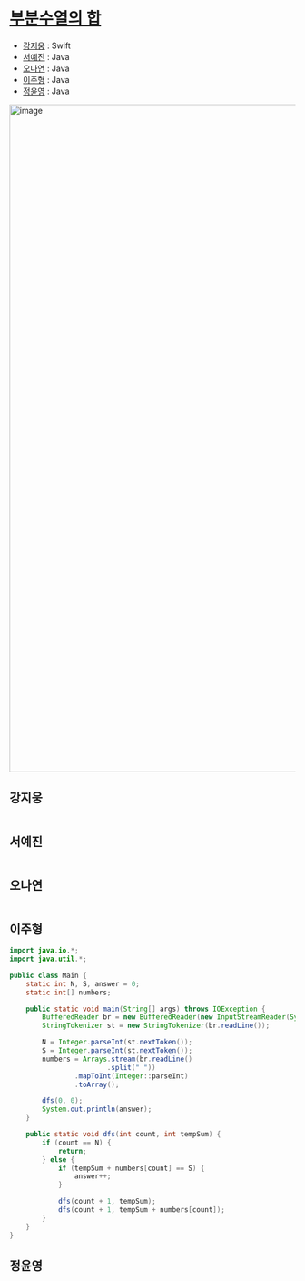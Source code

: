 # [부분수열의 합](https://www.acmicpc.net/problem/1182)

- [강지웅](#강지웅) : Swift
- [서예진](#서예진) : Java
- [오나연](#오나연) : Java
- [이주형](#이주형) : Java
- [정윤영](#정윤영) : Java

<img width="1174" alt="image" src="https://user-images.githubusercontent.com/50551349/173194549-c5d8414e-9034-4c46-981b-9cff20cbc541.png">

## 강지웅
```swift

```
## 서예진
```java

```

## 오나연
```java

```

## 이주형
```java
import java.io.*;
import java.util.*;

public class Main {
    static int N, S, answer = 0;
    static int[] numbers;

    public static void main(String[] args) throws IOException {
        BufferedReader br = new BufferedReader(new InputStreamReader(System.in));
        StringTokenizer st = new StringTokenizer(br.readLine());

        N = Integer.parseInt(st.nextToken());
        S = Integer.parseInt(st.nextToken());
        numbers = Arrays.stream(br.readLine()
                        .split(" "))
                .mapToInt(Integer::parseInt)
                .toArray();

        dfs(0, 0);
        System.out.println(answer);
    }

    public static void dfs(int count, int tempSum) {
        if (count == N) {
            return;
        } else {
            if (tempSum + numbers[count] == S) {
                answer++;
            }

            dfs(count + 1, tempSum);
            dfs(count + 1, tempSum + numbers[count]);
        }
    }
}
```

## 정윤영
```java

```
